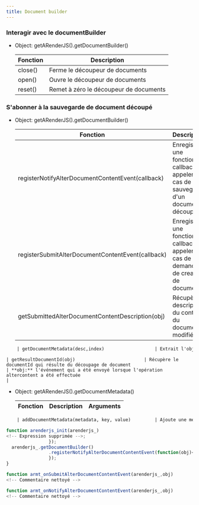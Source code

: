 ```yaml
---
title: Document builder
---
```


### Interagir avec le documentBuilder

- Object: getARenderJS().getDocumentBuilder()

    | Fonction | Description                            |
    | -------- | -------------------------------------- |
    | close()  | Ferme le découpeur de documents        |
    | open()   | Ouvre le découpeur de documents        |
    | reset()  | Remet à zéro le découpeur de documents |

### S'abonner à la sauvegarde de document découpé

- Object: getARenderJS().getDocumentBuilder()

    | Fonction                                          | Description                                                                           | Arguments                                                                                                                                   |
    | ------------------------------------------------- | ------------------------------------------------------------------------------------- | ------------------------------------------------------------------------------------------------------------------------------------------- |
    | registerNotifyAlterDocumentContentEvent(callback) | Enregistre une fonction callback à appeler en cas de sauvegarde d'un document découpé | **callback:** La fonction callback à appeler                                                                                                |
    | registerSubmitAlterDocumentContentEvent(callback) | Enregistre une fonction callback à appeler en cas de demande de creation de document  | **callback:** La fonction callback à appeler                                                                                                |
    | getSubmittedAlterDocumentContentDescription(obj)  | Récupère la description du contenu du document modifié                                | **obj:** l'objet SubmitAlterDocumentContentEvent source                                                                                     |
```xml
    | getDocumentMetadata(desc,index)                   | Extrait l'object DocumentMetadata de l'objet source AlterContentDescription           | <!-- Commentaire nettoyé --><!-- Commentaire nettoyé -->  |
```
    | getResultDocumentId(obj)                          | Récupère le documentId qui résulte du découpage de document                           | **obj:** l'événement qui a été envoyé lorsque l'opération altercontent a été effectuée                                                      |


- Object: getARenderJS().getDocumentMetadata()

    | Fonction                                          | Description                                                | Arguments                                                                                                                                                                        |
    | ------------------------------------------------- | ---------------------------------------------------------- | -------------------------------------------------------------------------------------------------------------------------------------------------------------------------------- |
```xml
    | addDocumentMetadata(metadata, key, value)         | Ajoute une metadata à un objet documentMetadata            | <!-- Commentaire nettoyé --><!-- Commentaire nettoyé --> |
```


``` javascript
function arenderjs_init(arenderjs_)
<!-- Expression supprimée -->;
                });
  arenderjs_.getDocumentBuilder()
                .registerNotifyAlterDocumentContentEvent(function(obj)<!-- Expression supprimée -->;
                });
}

function armt_onSubmitAlterDocumentContentEvent(arenderjs_,obj)
<!-- Commentaire nettoyé -->

function armt_onNotifyAlterDocumentContentEvent(arenderjs_,obj)
<!-- Commentaire nettoyé -->
```

